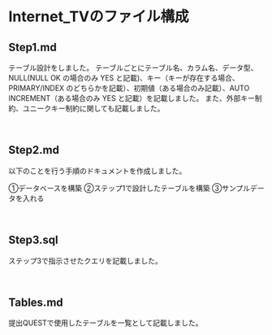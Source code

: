 # Internet_TVのファイル構成

## Step1.md
テーブル設計をしました。
テーブルごとにテーブル名、カラム名、データ型、NULL(NULL OK の場合のみ YES と記載)、キー（キーが存在する場合、PRIMARY/INDEX のどちらかを記載）、初期値（ある場合のみ記載）、AUTO INCREMENT（ある場合のみ YES と記載）を記載しました。
また、外部キー制約、ユニークキー制約に関しても記載しました。

<br>


## Step2.md
以下のことを行う手順のドキュメントを作成しました。

①データベースを構築
②ステップ1で設計したテーブルを構築
③サンプルデータを入れる

<br>

## Step3.sql
ステップ3で指示させたクエリを記載しました。

<br>

## Tables.md
提出QUESTで使用したテーブルを一覧として記載しました。
